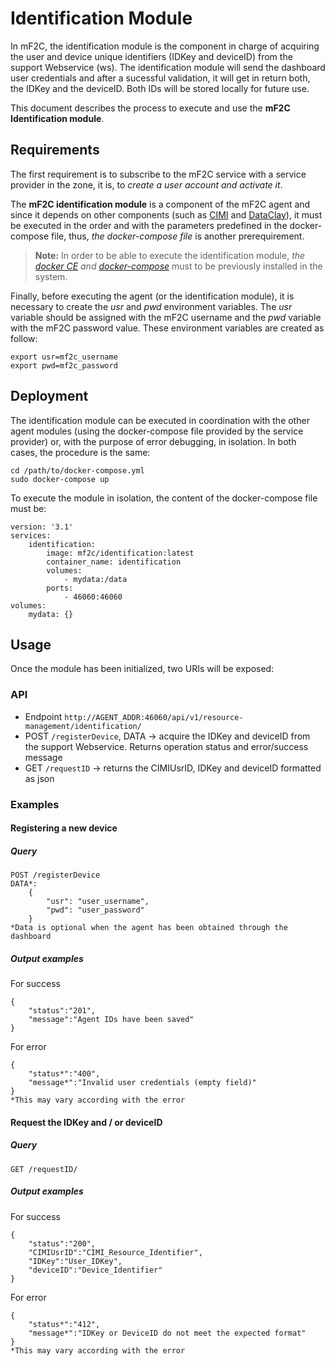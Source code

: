 # Identification Module

In mF2C, the identification module is the component in charge of acquiring the user and device unique identifiers (IDKey and deviceID) from the support Webservice (ws). The identification module will send the dashboard user credentials and after a sucessful validation, it will get in return both, the IDKey and the deviceID. Both IDs will be stored locally for future use.

This document describes the process to execute and use the **mF2C Identification module**.


## Requirements
The first requirement is to subscribe to the mF2C service with a service provider in the zone, it is, to *create a user account and activate it*.

The **mF2C identification module** is a component of the mF2C agent and since it depends on other components (such as [CIMI](https://github.com/mF2C/cimi) and [DataClay](https://github.com/mF2C/dataClay)), it must be executed in the order and with the parameters predefined in the docker-compose file, thus, *the docker-compose file* is another prerequirement.

> **Note:** In order to be able to execute the identification module, *the [docker CE](https://docs.docker.com/install/linux/docker-ce/ubuntu/#install-using-the-repository) and [docker-compose](https://docs.docker.com/compose/install/)* must to be previously installed in the system.

Finally, before executing the agent (or the identification module), it is necessary to create the *usr* and *pwd* environment variables. The *usr* variable should be assigned with the mF2C username and the *pwd* variable with the mF2C password value. These environment variables are created as follow:
```
export usr=mf2c_username
export pwd=mf2c_password
```

## Deployment
The identification module can be executed in coordination with the other agent modules (using the docker-compose file provided by the service provider) or, with the purpose of error debugging, in isolation. In both cases, the procedure is the same:
```
cd /path/to/docker-compose.yml
sudo docker-compose up
```
To execute the module in isolation, the content of the docker-compose file must be:
```
version: '3.1'
services:
	identification:
		image: mf2c/identification:latest
		container_name: identification
		volumes:
			- mydata:/data
		ports:
			- 46060:46060
volumes:
	mydata: {}
```

## Usage
Once the module has been initialized, two URIs will be exposed:
### API
- Endpoint `http://AGENT_ADDR:46060/api/v1/resource-management/identification/`
- POST `/registerDevice`, DATA -> acquire the IDKey and deviceID from the support Webservice. Returns operation status and error/success message
- GET `/requestID` -> returns the CIMIUsrID, IDKey and deviceID formatted as json
### Examples
#### Registering a new device
##### Query
```
POST /registerDevice
DATA*:
	{
		"usr": "user_username",
		"pwd": "user_password"
	}
*Data is optional when the agent has been obtained through the dashboard
```
##### Output examples
For success
```
{
	"status":"201",
	"message":"Agent IDs have been saved"
}
```
For error
```
{
	"status*":"400",
	"message*":"Invalid user credentials (empty field)"
}
*This may vary according with the error
```
#### Request the IDKey and / or deviceID
##### Query
```
GET /requestID/
```
##### Output examples
For success
```
{
	"status":"200",
	"CIMIUsrID":"CIMI_Resource_Identifier",
	"IDKey":"User_IDKey",
	"deviceID":"Device_Identifier"
}
```
For error
```
{
	"status*":"412",
	"message*":"IDKey or DeviceID do not meet the expected format"
}
*This may vary according with the error
```